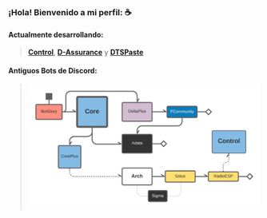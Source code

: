 ### ¡Hola! Bienvenido a mi perfil: ☕
#### Actualmente desarrollando: 

> <a href="https://github.com/AlexxTek/ControlPublic"><b>Control</b></a>, <a href="https://d-assurance.tk/"><b>D-Assurance</b></a> y <a href="https://github.com/AlexxTek/dtspaste"><b>DTSPaste</b></a>

#### Antiguos Bots de Discord:
> <img alt="Proyectos" src="./resources/projects.png" width="500px"/>
